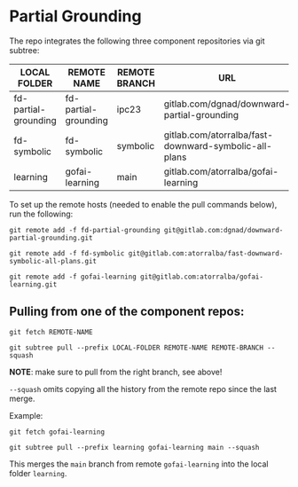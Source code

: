 # Partial Grounding

The repo integrates the following three component repositories via git subtree:

| LOCAL FOLDER | REMOTE NAME | REMOTE BRANCH | URL |
| --- | --- | --- | --- |
| fd-partial-grounding | fd-partial-grounding | ipc23 | gitlab.com/dgnad/downward-partial-grounding |
| fd-symbolic | fd-symbolic | symbolic | gitlab.com/atorralba/fast-downward-symbolic-all-plans |
| learning | gofai-learning | main | gitlab.com/atorralba/gofai-learning |

To set up the remote hosts (needed to enable the pull commands below), run the following:

`git remote add -f fd-partial-grounding git@gitlab.com:dgnad/downward-partial-grounding.git`

`git remote add -f fd-symbolic git@gitlab.com:atorralba/fast-downward-symbolic-all-plans.git`

`git remote add -f gofai-learning git@gitlab.com:atorralba/gofai-learning.git`


## Pulling from one of the component repos:

`git fetch REMOTE-NAME`

`git subtree pull --prefix LOCAL-FOLDER REMOTE-NAME REMOTE-BRANCH --squash`

**NOTE**: make sure to pull from the right branch, see above!

`--squash` omits copying all the history from the remote repo since the last merge.

Example:

`git fetch gofai-learning`

`git subtree pull --prefix learning gofai-learning main --squash`

This merges the `main` branch from remote `gofai-learning` into the local folder `learning`.
